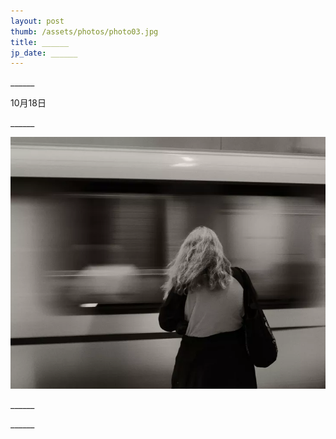 ```yaml
---
layout: post
thumb: /assets/photos/photo03.jpg
title: ______
jp_date: ______
---
```

<div class="header">
  <p class="title">______</p>
  <p class="date">10月18日</p>
</div>

<p>
______
</p>
<img src="/assets/thumb.webp" alt="">
<p>
______
</p>
<p>
______
</p>
